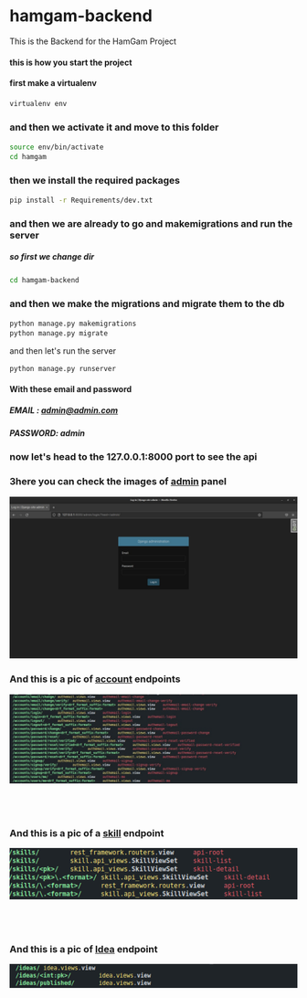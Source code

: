 # hamgam-backend
This is the Backend for the HamGam Project 

#### this is how you start the project 
####  first make a virtualenv 
 ```bash 
 virtualenv env
 ```
 ### and then we activate it and move to this folder 
 ```bash
 source env/bin/activate
 cd hamgam
 ``` 
 ### then we install the required packages 
 ```bash 
 pip install -r Requirements/dev.txt
 ```
 ### and then we are already to go and makemigrations and run the server 
 ##### so first we change dir 
 ```bash 
 cd hamgam-backend
 ```
 ### and then we make the migrations and migrate them to the db 
 ```bash 
 python manage.py makemigrations
 python manage.py migrate
```
and then let's run the server 
```bash 
python manage.py runserver
```
#### With these email and password
##### EMAIL : admin@admin.com 
##### PASSWORD: admin
### now let's head to the 127.0.0.1:8000 port to see the api
### 3here you can check the images of [admin](http://127.0.0.1:8000/admin/) panel 
![ADMIN PANEL](https://github.com/khoramism/hamgam-backend/blob/main/hamgam/jpgs/admin-panel.jpg)
<br> 
### And this is a pic of [account](http://127.0.0.1:8000/accounts/) endpoints 
![Account Endpoints](https://github.com/khoramism/hamgam-backend/blob/main/hamgam/jpgs/account-endpoints.jpg)
<br><br><br><br>
### And this is a pic of a [skill](http://127.0.0.1:8000/skill/) endpoint 
![Skill Endpoint](https://github.com/khoramism/hamgam-backend/blob/main/hamgam/jpgs/skill-endpoint.png)
<br><br><br><br>
### And this is a pic of [Idea](http://127.0.0.1:8000/ideas/) endpoint
![Idea Endpoint](https://github.com/khoramism/hamgam-backend/blob/main/hamgam/jpgs/ideas-endpoint.png)


